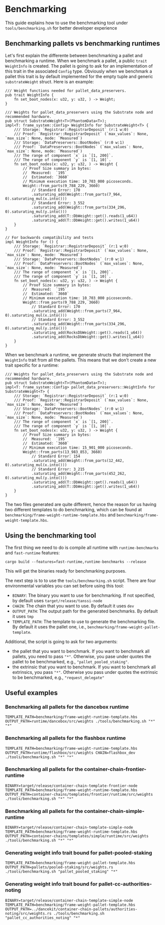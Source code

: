 # Benchmarking
This guide explains how to use the benchmarking tool under `tools/benchmarking.sh` for better developer experience

## Benchmarking pallets vs benchmarking runtimes
Let's first explain the differente between benchmarking a pallet and benchmarking a runtime. When we benchmark a pallet, a public `trait WeightInfo` is created. The pallet is going to ask for an implementation of this trait in the associated `Config` type. Obviously when we benchmark a pallet this trait is by default implemented for the empty tuple and generic  `substrateWeight` struct. Here is an example:

```
/// Weight functions needed for pallet_data_preservers.
pub trait WeightInfo {
	fn set_boot_nodes(x: u32, y: u32, ) -> Weight;
}

/// Weights for pallet_data_preservers using the Substrate node and recommended hardware.
pub struct SubstrateWeight<T>(PhantomData<T>);
impl<T: frame_system::Config> WeightInfo for SubstrateWeight<T> {
	/// Storage: `Registrar::RegistrarDeposit` (r:1 w:0)
	/// Proof: `Registrar::RegistrarDeposit` (`max_values`: None, `max_size`: None, mode: `Measured`)
	/// Storage: `DataPreservers::BootNodes` (r:0 w:1)
	/// Proof: `DataPreservers::BootNodes` (`max_values`: None, `max_size`: None, mode: `Measured`)
	/// The range of component `x` is `[1, 200]`.
	/// The range of component `y` is `[1, 10]`.
	fn set_boot_nodes(x: u32, y: u32, ) -> Weight {
		// Proof Size summary in bytes:
		//  Measured:  `195`
		//  Estimated: `3660`
		// Minimum execution time: 10_703_000 picoseconds.
		Weight::from_parts(9_788_229, 3660)
			// Standard Error: 170
			.saturating_add(Weight::from_parts(7_964, 0).saturating_mul(x.into()))
			// Standard Error: 3_552
			.saturating_add(Weight::from_parts(334_296, 0).saturating_mul(y.into()))
			.saturating_add(T::DbWeight::get().reads(1_u64))
			.saturating_add(T::DbWeight::get().writes(1_u64))
	}
}

// For backwards compatibility and tests
impl WeightInfo for () {
	/// Storage: `Registrar::RegistrarDeposit` (r:1 w:0)
	/// Proof: `Registrar::RegistrarDeposit` (`max_values`: None, `max_size`: None, mode: `Measured`)
	/// Storage: `DataPreservers::BootNodes` (r:0 w:1)
	/// Proof: `DataPreservers::BootNodes` (`max_values`: None, `max_size`: None, mode: `Measured`)
	/// The range of component `x` is `[1, 200]`.
	/// The range of component `y` is `[1, 10]`.
	fn set_boot_nodes(x: u32, y: u32, ) -> Weight {
		// Proof Size summary in bytes:
		//  Measured:  `195`
		//  Estimated: `3660`
		// Minimum execution time: 10_703_000 picoseconds.
		Weight::from_parts(9_788_229, 3660)
			// Standard Error: 170
			.saturating_add(Weight::from_parts(7_964, 0).saturating_mul(x.into()))
			// Standard Error: 3_552
			.saturating_add(Weight::from_parts(334_296, 0).saturating_mul(y.into()))
			.saturating_add(RocksDbWeight::get().reads(1_u64))
			.saturating_add(RocksDbWeight::get().writes(1_u64))
	}
}
```

When we benchmark a runtime, we generate structs that implement the `WeightInfo` trait from all the pallets. This means that we don't create a new trait specific for a runtime:

```
/// Weights for pallet_data_preservers using the Substrate node and recommended hardware.
pub struct SubstrateWeight<T>(PhantomData<T>);
impl<T: frame_system::Config> pallet_data_preservers::WeightInfo for SubstrateWeight<T> {
	/// Storage: `Registrar::RegistrarDeposit` (r:1 w:0)
	/// Proof: `Registrar::RegistrarDeposit` (`max_values`: None, `max_size`: None, mode: `Measured`)
	/// Storage: `DataPreservers::BootNodes` (r:0 w:1)
	/// Proof: `DataPreservers::BootNodes` (`max_values`: None, `max_size`: None, mode: `Measured`)
	/// The range of component `x` is `[1, 200]`.
	/// The range of component `y` is `[1, 10]`.
	fn set_boot_nodes(x: u32, y: u32, ) -> Weight {
		// Proof Size summary in bytes:
		//  Measured:  `195`
		//  Estimated: `3660`
		// Minimum execution time: 15_901_000 picoseconds.
		Weight::from_parts(13_983_853, 3660)
			// Standard Error: 154
			.saturating_add(Weight::from_parts(12_442, 0).saturating_mul(x.into()))
			// Standard Error: 3_215
			.saturating_add(Weight::from_parts(452_262, 0).saturating_mul(y.into()))
			.saturating_add(T::DbWeight::get().reads(1_u64))
			.saturating_add(T::DbWeight::get().writes(1_u64))
	}
}
```
The two files generated are quite different, hence the reason for us having two different templates to do benchmarking, which can be found at `benchmarking/frame-weight-runtime-template.hbs` and `benchmarking/frame-weight-template.hbs`.

## Using the benchmarking tool

The first thing we need to do is compile all runtime with `runtime-benchmarks` and `fast-runtime` features:

```
cargo build --features=fast-runtime,runtime-benchmarks --release
```

This will get the binaries ready for benchmarking purposes.

The next step is to to use the `tools/benchmarking.sh` script. There are four environmental variables you can set before using this tool:

- `BINARY`: The binary you want to use for benchmarking. If not specified, by default uses `target/release/tanssi-node`
- `CHAIN`: The chain that you want to use. By default it uses `dev`
- `OUTPUT_PATH`: The output path for the generated benchmarks. By default it uses `tmp`
- `TEMPLATE_PATH`: The template to use to generate the benchmarking file. By default it uses the pallet one, i.e., `benchmarking/frame-weight-pallet-template`.

Additional, the script is going to ask for two arguments:
- the pallet that you want to benchmark. If you want to benchmark all pallets, you need to pass `"*"`. Otherwise, you pase under quotes the pallet to be benchmarked, e.g., `"pallet_pooled_staking"`.
- the extrinsic that you want to benchmark. If you want to benchmark all extrinsics, you pass `"*"`. Otherwise you pass under quotes the extrinsic to be benchmarked, e.g., `"request_delegate"`

## Useful examples

### Benchmarking all pallets for the dancebox runtime

```
TEMPLATE_PATH=benchmarking/frame-weight-runtime-template.hbs OUTPUT_PATH=runtime/dancebox/src/weights ./tools/benchmarking.sh "*" "*"
```

### Benchmarking all pallets for the flashbox runtime

```
TEMPLATE_PATH=benchmarking/frame-weight-runtime-template.hbs OUTPUT_PATH=runtime/flashbox/src/weights CHAIN=flashbox_dev ./tools/benchmarking.sh "*" "*"
```

### Benchmarking all pallets for the container-chain-frontier-runtime

```
BINARY=target/release/container-chain-template-frontier-node TEMPLATE_PATH=benchmarking/frame-weight-runtime-template.hbs OUTPUT_PATH=container-chains/templates/frontier/runtime/src/weights ./tools/benchmarking.sh "*" "*"
```

### Benchmarking all pallets for the container-chain-simple-runtime

```
BINARY=target/release/container-chain-template-simple-node TEMPLATE_PATH=benchmarking/frame-weight-runtime-template.hbs OUTPUT_PATH=container-chains/templates/simple/runtime/src/weights ./tools/benchmarking.sh "*" "*"
```

### Generating weight info trait bound for pallet-pooled-staking

```
TEMPLATE_PATH=benchmarking/frame-weight-pallet-template.hbs OUTPUT_PATH=pallets/pooled-staking/src/weights.rs ./tools/benchmarking.sh "pallet_pooled_staking" "*"
```

### Generating weight info trait bound for pallet-cc-authorities-noting

```
BINARY=target/release/container-chain-template-simple-node TEMPLATE_PATH=benchmarking/frame-weight-pallet-template.hbs OUTPUT_PATH=../dancekit/container-chain-pallets/authorities-noting/src/weights.rs ./tools/benchmarking.sh "pallet_cc_authorities_noting" "*"
```
